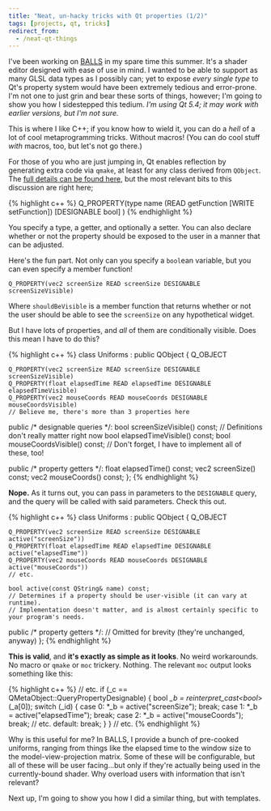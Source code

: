```yaml
---
title: "Neat, un-hacky tricks with Qt properties (1/2)"
tags: [projects, qt, tricks]
redirect_from:
  - /neat-qt-things
---
```


I've been working on [BALLS](https://github.com/JesseTG/BALLS) in my spare time this summer.  It's a shader editor designed with ease of use in mind.  I wanted to be able to support as many GLSL data types as I possibly can; yet to expose *every single type* to Qt's property system would have been extremely tedious and error-prone.  I'm not one to just grin and bear these sorts of things, however; I'm going to show you how I sidestepped this tedium.  *I'm using Qt 5.4; it may work with earlier versions, but I'm not sure.*

This is where I like C++; if you know how to wield it, you can do a *hell* of a lot of cool metaprogramming tricks.  Without macros!  (You can do cool stuff *with* macros, too, but let's not go there.)

For those of you who are just jumping in, Qt enables reflection by generating extra code via `qmake`, at least for any class derived from `QObject`.  The [full details can be found here](http://doc.qt.io/qt-5/properties.html#requirements-for-declaring-properties), but the most relevant bits to this discussion are right here;

{% highlight c++ %}
Q_PROPERTY(type name
           (READ getFunction [WRITE setFunction])
           [DESIGNABLE bool]
           )
{% endhighlight %}

You specify a type, a getter, and optionally a setter.  You can also declare whether or not the property should be exposed to the user in a manner that can be adjusted.

Here's the fun part.  Not only can you specify a `bool`ean variable, but you can even specify a member function!

    Q_PROPERTY(vec2 screenSize READ screenSize DESIGNABLE screenSizeVisible)

Where `shouldBeVisible` is a member function that returns whether or not the user should be able to see the `screenSize` on any hypothetical widget.

But I have lots of properties, and *all* of them are conditionally visible.  Does this mean I have to do this?

{% highlight c++ %}
class Uniforms : public QObject {
    Q_OBJECT

    Q_PROPERTY(vec2 screenSize READ screenSize DESIGNABLE screenSizeVisible)
    Q_PROPERTY(float elapsedTime READ elapsedTime DESIGNABLE elapsedTimeVisible)
    Q_PROPERTY(vec2 mouseCoords READ mouseCoords DESIGNABLE mouseCoordsVisible)
    // Believe me, there's more than 3 properties here

public /* designable queries */:
    bool screenSizeVisible() const;  // Definitions don't really matter right now
    bool elapsedTimeVisible() const;
    bool mouseCoordsVisible() const;
    // Don't forget, I have to implement all of these, too!

public /* property getters */:
    float elapsedTime() const;
    vec2 screenSize() const;
    vec2 mouseCoords() const;
};
{% endhighlight %}

**Nope.**  As it turns out, you can pass in parameters to the `DESIGNABLE` query, and the query will be called with said parameters.  Check this out.

{% highlight c++ %}
class Uniforms : public QObject {
    Q_OBJECT

    Q_PROPERTY(vec2 screenSize READ screenSize DESIGNABLE active("screenSize"))
    Q_PROPERTY(float elapsedTime READ elapsedTime DESIGNABLE active("elapsedTime"))
    Q_PROPERTY(vec2 mouseCoords READ mouseCoords DESIGNABLE active("mouseCoords"))
    // etc.

    bool active(const QString& name) const;
    // Determines if a property should be user-visible (it can vary at runtime).
    // Implementation doesn't matter, and is almost certainly specific to your program's needs.

public /* property getters */:
    // Omitted for brevity (they're unchanged, anyway)
};
{% endhighlight %}

**This is valid**, and **it's exactly as simple as it looks**.  No weird workarounds.  No macro or `qmake` or `moc` trickery.  Nothing.  The relevant `moc` output looks something like this:

{% highlight c++ %}
// etc.
if (_c == QMetaObject::QueryPropertyDesignable) {
    bool *_b = reinterpret_cast<bool*>(_a[0]);
    switch (_id) {
        case 0: *_b = active("screenSize"); break;
        case 1: *_b = active("elapsedTime"); break;
        case 2: *_b = active("mouseCoords"); break;
        // etc.
        default: break;
    }
}
// etc.
{% endhighlight %}

Why is this useful for me?  In BALLS, I provide a bunch of pre-cooked uniforms, ranging from things like the elapsed time to the window size to the model-view-projection matrix.  Some of these will be configurable, but all of these will be user facing...but only if they're actually being used in the currently-bound shader.  Why overload users with information that isn't relevant?

Next up, I'm going to show you how I did a similar thing, but with templates.